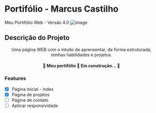 # Portifólio - Marcus Castilho
 Meu Portifólio Web - Versão 4.0
![image](https://user-images.githubusercontent.com/61066188/154489832-48279d61-638a-4728-8e0c-e6d8cbfa74a0.png)

## Descrição do Projeto
<p align="center">Uma página WEB com o intuito de aprensentar, de forma estruturada, minhas habilidades e projetos.</p>

<h4 align="center"> 
	🚧  Meu portifólio 🚀 Em construção...  🚧
</h4>

### Features

- [x] Página inicial - index
- [x] Página de projetos
- [ ] Página de contato
- [ ] Aplicar responsividade
